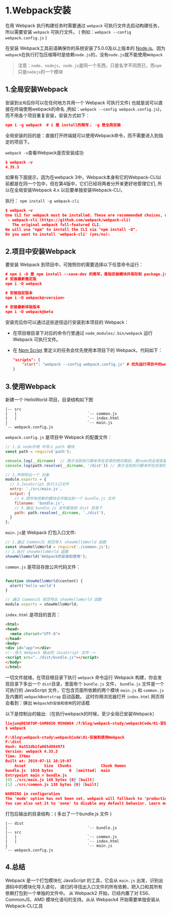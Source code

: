 # 1.Webpack安装

在用 Webpack 执行构建任务时需要通过 `webpack` 可执行文件去启动构建任务，所以需要安装 `webpack` 可执行文件。 (  例如：`webpack --config webpack.config.js`  )

在安装 Webpack工具前请确保你的系统安装了5.0.0及以上版本的 [Node.js](https://nodejs.org/)。因为`webpack`在执行打包压缩等时是依赖`node.js`的，没有`node.js`就不能使用`Webpack`

> 注意：`node`、`nodejs`、`node.js`是同一个东西，只是名字不同而已，而`npm`只是`nodejs`的一个模块



## 1.全局安装Webpack

安装到`全局`后你可以在任何地方共用一个 Webpack 可执行文件( 也就是说可以直接在终端使用webpack的命名 ,例如：`webpack --config webpack.config.js`)，而不用各个项目重复安装，安装方式如下：

```json
npm i -g webpack  # i 是 install的简写； -g 是全局安装
```

全局安装的目的是：直接打开终端就可以使用Webpack命令，而不需要进入到指定的项目下。



` webpack -v `查看Webpack是否安装成功

```json
$ webpack -v
4.35.3
```



如果有下面提示，因为在webpack 3中，Webpack本身和它的Webpack-CLI以前都是在同一个包中，但在第4版中，它们已经将两者分开来更好地管理它们, 所以在全局安装Webpack 4.x 以后要单独安装Webpack-CLI，

执行： `npm install -g webpack-cli`

```json
$ webpack -v
One CLI for webpack must be installed. These are recommended choices, delivered as separate packages:
 - webpack-cli (https://github.com/webpack/webpack-cli)
   The original webpack full-featured CLI.
We will use "npm" to install the CLI via "npm install -D".
Do you want to install 'webpack-cli' (yes/no):

```



## 2.项目中安装Webpack

要安装 Webpack 到项目中，可按照你的需要选择以下任意命令运行：

```json
# npm i -D 是 npm install --save-dev 的简写，是指安装模块并保存到 package.json 的 devDependencies
# 安装最新稳定版
npm i -D webpack

# 安装指定版本
npm i -D webpack@<version>

# 安装最新体验版本
npm i -D webpack@beta
```

安装完后你可以通过这些途径运行安装到本项目的 Webpack：

- 在项目根目录下对应的命令行里通过 `node_modules/.bin/webpack` 运行 Webpack 可执行文件。

- 在 [Npm Script](http://webpack.wuhaolin.cn/1入门/常见的构建工具及对比/npm_script.md) 里定义的任务会优先使用本项目下的 Webpack，代码如下：

  ```json
  "scripts": {
      "start": "webpack --config webpack.config.js" # 优先运行项目中的webpack，项目下没有则运行全局安全的webpack
  }
  ```



## 3.使用Webpack

新建一个 HelloWorld 项目，目录结构如下图

```
|-- src
|   |                               `-- common.js
|   |                               `-- index.html
|                                   `-- main.js
`-- webpack.config.js
```



`webpack.config.js` 是项目中 Webpack 的配置文件：

```js
// 1.从 node环境 中导入 path 模块
const path = require('path');

console.log(__dirname)  // 表示当前执行脚本所在目录的绝对路劲，是node的全局变量
console.log(path.resolve(__dirname, '/dist')) // 表示当前执行脚本所在目录的绝对路劲下的dist目录

// 2.声明导出一个 对象
module.exports = {
  // 3.JavaScript 执行入口文件
  entry: './src/main.js',
  output: {
    // 4.把所有依赖的模块合并输出到一个 bundle.js 文件
    filename: 'bundle.js',
    // 5.输出 bundle.js 文件都放到 dist 目录下
    path: path.resolve(__dirname, './dist'),
  }
};
```



`main.js`是 Webpack 打包入口文件:

```js
// 1.通过 CommonJS 规范导入 showHelloWorld 函数
const showHelloWorld = require('./common.js');
// 2.执行 showHelloWorld 函数
showHelloWorld('Webpack的安装和使用');
```



`common.js` 是项目存放公共代码文件：

```js

function showHelloWorld(content) {
  alert('hello world')
}

// 通过 CommonJS 规范导出 showHelloWorld 函数
module.exports = showHelloWorld;
```



`index.html` 是项目的首页：

```html
<html>
<head>
  <meta charset="UTF-8">
</head>
<body>
<div id="app"></div>
<!--导入 Webpack 输出的 JavaScript 文件-->
<script src="../dist/bundle.js"></script>
</body>
</html>
```



一切文件就绪，在项目根目录下执行 `webpack` 命令运行 Webpack 构建，你会发现目录下多出一个 `dist`目录，里面有个 `bundle.js` 文件， `bundle.js` 文件是一个可执行的 JavaScript 文件，它包含页面所依赖的两个模块 `main.js` 和 `common.js` 及内置的 `webpackBootstrap` 启动函数。 这时你用浏览器打开 `index.html` 网页将会看到：弹出 `Webpack的安装和使用`的对话框



以下是控制台的输出:（在执行webpack的时候，至少全局已安装Webpack）

```json
liujun@DESKTOP-SAM0OS0 MINGW64 /f/blog/webpack-study/webpackCode/01-安装和使用Webpack
$ webpack

F:\blog\webpack-study\webpackCode\01-安装和使用Webpack
F:\dist
Hash: 0a352db1fa065d884973
Version: webpack 4.35.3
Time: 370ms
Built at: 2019-07-11 10:19:07
    Asset        Size  Chunks             Chunk Names
bundle.js  1010 bytes       0  [emitted]  main
Entrypoint main = bundle.js
[0] ./src/main.js 148 bytes {0} [built]
[1] ./src/common.js 138 bytes {0} [built]

WARNING in configuration
The 'mode' option has not been set, webpack will fallback to 'production' for this value. Set 'mode' option to 'development' or 'production' to enable defaults for each environment.
You can also set it to 'none' to disable any default behavior. Learn more: https://webpack.js.org/configuration/mode/

```



打包后输出的目录结构：( 多出了一个bundle.js 文件 )

```
|-- dist
|                                   `-- bundle.js
|-- src
|   |                               `-- common.js
|   |                               `-- index.html
|                                   `-- main.js
`-- webpack.config.js

```



## 4.总结

Webpack 是一个打包模块化 JavaScript 的工具，它会从 `main.js` 出发，识别出源码中的模块化导入语句， 递归的寻找出入口文件的所有依赖，把入口和其所有依赖打包到一个单独的文件中。 从 Webpack2 开始，已经内置了对 ES6、CommonJS、AMD 模块化语句的支持。从从 Webpack4 开始需要单独安装从 Webpack-CLI工具



